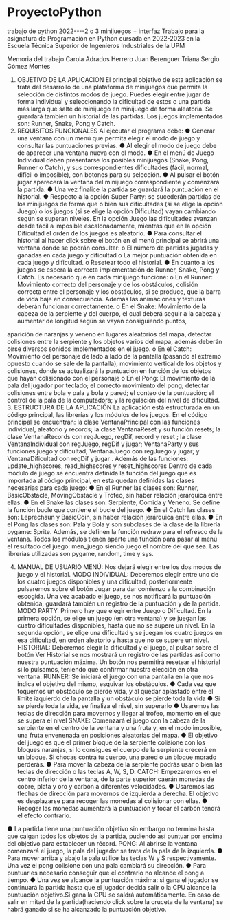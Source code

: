 # ProyectoPython
trabajo de python 2022----2 o 3 minijuegos + interfaz
Trabajo para la asignatura de Programación en Python cursada en 2022-2023 en la Escuela Técnica Superior de Ingenieros Industriales de la UPM

Memoria del trabajo
Carola Adrados Herrero 
Juan Berenguer Triana 
Sergio Gómez Montes 

1. OBJETIVO DE LA APLICACIÓN
El principal objetivo de esta aplicación se trata del desarrollo de una plataforma de minijuegos que
permita la selección de distintos modos de juego. Puedes elegir entre jugar de forma individual y
seleccionando la dificultad de estos o una partida más larga que salte de minijuego en minijuego de
forma aleatoria. Se guardará también un historial de las partidas.
Los juegos implementados son: Runner, Snake, Pong y Catch.
2. REQUISITOS FUNCIONALES
Al ejecutar el programa debe:
● Generar una ventana con un menú que permita elegir el modo de juego y consultar las
puntuaciones previas.
● Al elegir el modo de juego debe de aparecer una ventana nueva con el modo.
● En el menú de Juego Individual deben presentarse los posibles minijuegos (Snake, Pong,
Runner o Catch), y sus correspondientes dificultades (fácil, normal, difícil o imposible), con
botones para su selección.
● Al pulsar el botón jugar aparecerá la ventana del minijuego correspondiente y comenzará la
partida.
● Una vez finalice la partida se guardará la puntuación en el historial.
● Respecto a la opción Super Party: se sucederán partidas de los minijuegos de forma que o
bien sus dificultades (si se elige la opción Juego) o los juegos (si se elige la opción Dificultad)
vayan cambiando según se superan niveles. En la opción Juego las dificultades avanzan
desde fácil a imposible escalonadamente, mientras que en la opción Dificultad el orden de
los juegos es aleatorio.
● Para consultar el historial al hacer click sobre el botón en el menú principal se abrirá una
ventana donde se podrán consultar:
o El número de partidas jugadas y ganadas en cada juego y dificultad
o La mejor puntuación obtenida en cada juego y dificultad.
o Resetear todo el historial.
● En cuanto a los juegos se espera la correcta implementación de Runner, Snake, Pong y Catch.
Es necesario que en cada minijuego funcione:
o En el Runner: Movimiento correcto del personaje y de los obstáculos, colisión
correcta entre el personaje y los obstáculos, si se produce, que la barra de vida baje
en consecuencia. Además las animaciones y texturas deberán funcionar
correctamente.
o En el Snake: Movimiento de la cabeza de la serpiente y del cuerpo, el cual deberá
seguir a la cabeza y aumentar de longitud según se vayan consiguiendo puntos,


aparición de naranjas y veneno en lugares aleatorios del mapa, detectar colisiones
entre la serpiente y los objetos varios del mapa, además deberán oírse diversos
sonidos implementados en el juego.
o En el Catch: Movimiento del personaje de lado a lado de la pantalla (pasando al
extremo opuesto cuando se sale de la pantalla), movimiento vertical de los objetos y
colisiones, donde se actualizará la puntuación en función de los objetos que hayan
colisionado con el personaje
o En el Pong: El movimiento de la pala del jugador por teclado; el correcto movimiento
del pong; detectar colisiones entre bola y pala y bola y pared; el conteo de la
puntuación; el control de la pala de la computadora; y la regulación del nivel de
dificultad.
3. ESTRUCTURA DE LA APLICACIÓN
La aplicación está estructurada en un código principal, las librerías y los módulos de los juegos. En el
código principal se encuentran: la clase VentanaPrincipal con las funciones individual, aleatorio y
records; la clase VentanaReset y su función resets; la clase VentanaRecords con regJuego, regDif,
record y reset ; la clase VentanaIndividual con regJuego, regDif y jugar; VentanaParty y sus
funciones juego y dificultad; VentanaJuego con regJuego y jugar; y VentanaDificultad con regDif y
jugar . Además de las funciones: update_highscores, read_highscores y reset_highscores Dentro de
cada módulo de juego se encuentra definida la función del juego que es importada al código
principal, en esta quedan definidas las clases necesarias para cada juego:
● En el Runner las clases son: Runner, BasicObstacle, MovingObstacle y Trofeo, sin haber
relación jerárquica entre ellas.
● En el Snake las clases son: Serpiente, Comida y Veneno. Se define la función bucle que
contiene el bucle del juego.
● En el Catch las clases son: Leprechaun y BasicCoin, sin haber relación jerárquica entre ellas.
● En el Pong las clases son: Pala y Bola y son subclases de la clase de la librería pygame:
Sprite. Además, se definen la función redraw para el refresco de la ventana.
Todos los módulos tienen aparte una función para pasar al menú el resultado del juego: men_juego
siendo juego el nombre del que sea.
Las librerías utilizadas son pygame, random, time y sys.


4. MANUAL DE USUARIO
MENÚ: Nos dejará elegir entre los dos modos de juego y el historial.
MODO INDIVIDUAL: Deberemos elegir entre uno de los cuatro juegos disponibles y una dificultad,
posteriormente pulsaremos sobre el botón Jugar para dar comienzo a la combinación escogida.
Una vez acabado el juego, se nos notificará la puntuación obtenida, guardará también un registro de
la puntuación y de la partida.
MODO PARTY: Primero hay que elegir entre Juego o Dificultad. En la primera opción, se elige un
juego (en otra ventana) y se juegan las cuatro dificultades disponibles, hasta que no se supere un
nivel. En la segunda opción, se elige una dificultad y se juegan los cuatro juegos en esa dificultad, en
orden aleatorio y hasta que no se supere un nivel.
HISTORIAL: Deberemos elegir la dificultad y el juego, al pulsar sobre el botón Ver Historial se nos
mostrará un registro de las partidas así como nuestra puntuación máxima.
Un botón nos permitirá resetear el historial si lo pulsamos, teniendo que confirmar nuestra elección
en otra ventana.
RUNNER: Se iniciará el juego con una pantalla en la que nos indica el objetivo del mismo, esquivar
los obstáculos.
● Cada vez que toquemos un obstáculo se pierde vida, y al quedar aplastado entre el límite
izquierdo de la pantalla y un obstáculo se pierde toda la vida
● Si se pierde toda la vida, se finaliza el nivel, sin superarlo
● Usaremos las teclas de dirección para movernos y llegar al trofeo, momento en el que se
supera el nivel
SNAKE: Comenzará el juego con la cabeza de la serpiente en el centro de la ventana y una fruta y, en
el modo imposible, una fruta envenenada en posiciones aleatorias del mapa.
● El objetivo del juego es que el primer bloque de la serpiente colisione con los bloques
naranjas, si lo consigues el cuerpo de la serpiente crecerá en un bloque. Si chocas contra tu
cuerpo, una pared o un bloque morado perderás.
● Para mover la cabeza de la serpiente podrás usar o bien las teclas de dirección o las teclas A,
W, S, D.
CATCH: Empezaremos en el centro inferior de la ventana, de la parte superior caerán monedas de
cobre, plata y oro y carbón a diferentes velocidades.
● Usaremos las flechas de dirección para movernos de izquierda a derecha. El objetivo es
desplazarse para recoger las monedas al colisionar con ellas.
● Recoger las monedas aumentará la puntuación y tocar el carbón tendrá el efecto contrario.


● La partida tiene una puntuación objetivo sin embargo no termina hasta que caigan todos los
objetos de la partida, pudiendo así puntuar por encima del objetivo para establecer un
récord.
PONG: Al abrirse la ventana comenzará el juego, la pala del jugador se trata de la pala de la
izquierda.
● Para mover arriba y abajo la pala utilice las teclas W y S respectivamente. Una vez el pong
colisione con una pala cambiará su dirección.
● Para puntuar es necesario conseguir que el contrario no alcance el pong a tiempo.
● Una vez se alcance la puntuación máxima: si gana el jugador se continuará la partida hasta
que el jugador decida salir o la CPU alcance la puntuación objetivo.Si gana la CPU se saldrá
automáticamente. En caso de salir en mitad de la partida(haciendo click sobre la cruceta de
la ventana) se habrá ganado si se ha alcanzado la puntuación objetivo.
